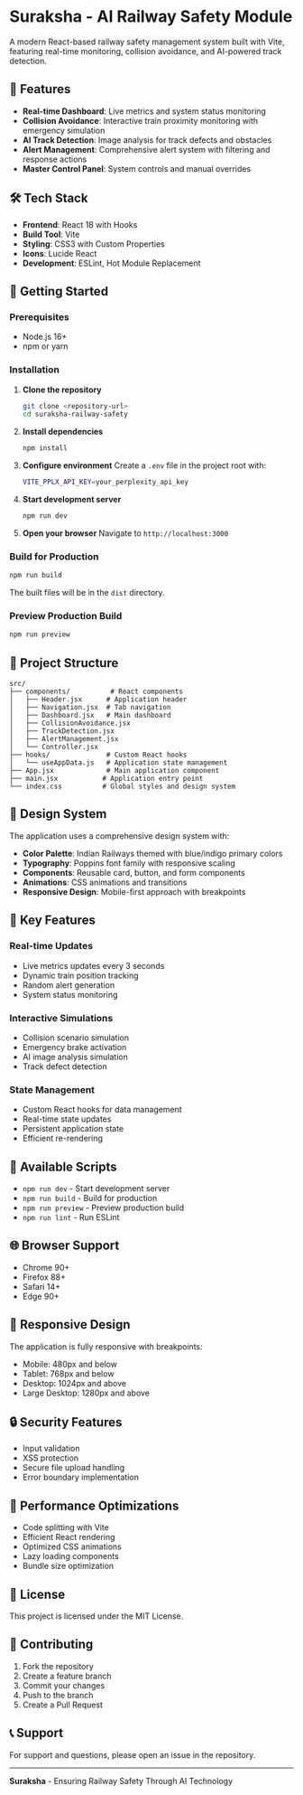 # Suraksha - AI Railway Safety Module

A modern React-based railway safety management system built with Vite, featuring real-time monitoring, collision avoidance, and AI-powered track detection.

## 🚄 Features

- **Real-time Dashboard**: Live metrics and system status monitoring
- **Collision Avoidance**: Interactive train proximity monitoring with emergency simulation
- **AI Track Detection**: Image analysis for track defects and obstacles
- **Alert Management**: Comprehensive alert system with filtering and response actions
- **Master Control Panel**: System controls and manual overrides

## 🛠️ Tech Stack

- **Frontend**: React 18 with Hooks
- **Build Tool**: Vite
- **Styling**: CSS3 with Custom Properties
- **Icons**: Lucide React
- **Development**: ESLint, Hot Module Replacement

## 🚀 Getting Started

### Prerequisites

- Node.js 16+ 
- npm or yarn

### Installation

1. **Clone the repository**
   ```bash
   git clone <repository-url>
   cd suraksha-railway-safety
   ```

2. **Install dependencies**
   ```bash
   npm install
   ```

3. **Configure environment**
   Create a `.env` file in the project root with:
   ```bash
   VITE_PPLX_API_KEY=your_perplexity_api_key
   ```

4. **Start development server**
   ```bash
   npm run dev
   ```

4. **Open your browser**
   Navigate to `http://localhost:3000`

### Build for Production

```bash
npm run build
```

The built files will be in the `dist` directory.

### Preview Production Build

```bash
npm run preview
```

## 📁 Project Structure

```
src/
├── components/          # React components
│   ├── Header.jsx      # Application header
│   ├── Navigation.jsx  # Tab navigation
│   ├── Dashboard.jsx   # Main dashboard
│   ├── CollisionAvoidance.jsx
│   ├── TrackDetection.jsx
│   ├── AlertManagement.jsx
│   └── Controller.jsx
├── hooks/              # Custom React hooks
│   └── useAppData.js   # Application state management
├── App.jsx             # Main application component
├── main.jsx           # Application entry point
└── index.css          # Global styles and design system
```

## 🎨 Design System

The application uses a comprehensive design system with:

- **Color Palette**: Indian Railways themed with blue/indigo primary colors
- **Typography**: Poppins font family with responsive scaling
- **Components**: Reusable card, button, and form components
- **Animations**: CSS animations and transitions
- **Responsive Design**: Mobile-first approach with breakpoints

## 🔧 Key Features

### Real-time Updates
- Live metrics updates every 3 seconds
- Dynamic train position tracking
- Random alert generation
- System status monitoring

### Interactive Simulations
- Collision scenario simulation
- Emergency brake activation
- AI image analysis simulation
- Track defect detection

### State Management
- Custom React hooks for data management
- Real-time state updates
- Persistent application state
- Efficient re-rendering

## 🎯 Available Scripts

- `npm run dev` - Start development server
- `npm run build` - Build for production
- `npm run preview` - Preview production build
- `npm run lint` - Run ESLint

## 🌐 Browser Support

- Chrome 90+
- Firefox 88+
- Safari 14+
- Edge 90+

## 📱 Responsive Design

The application is fully responsive with breakpoints:
- Mobile: 480px and below
- Tablet: 768px and below
- Desktop: 1024px and above
- Large Desktop: 1280px and above

## 🔒 Security Features

- Input validation
- XSS protection
- Secure file upload handling
- Error boundary implementation

## 🚀 Performance Optimizations

- Code splitting with Vite
- Efficient React rendering
- Optimized CSS animations
- Lazy loading components
- Bundle size optimization

## 📄 License

This project is licensed under the MIT License.

## 🤝 Contributing

1. Fork the repository
2. Create a feature branch
3. Commit your changes
4. Push to the branch
5. Create a Pull Request

## 📞 Support

For support and questions, please open an issue in the repository.

---

**Suraksha** - Ensuring Railway Safety Through AI Technology
